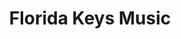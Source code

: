 ---
title: "Florida Keys Music"
url: /south-daytona/florida-keys-music/
shop: musical instrument
---